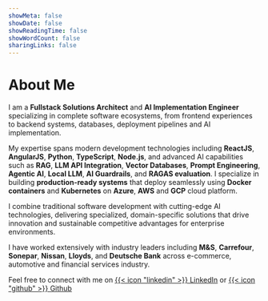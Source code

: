 ```yaml
---
showMeta: false
showDate: false
showReadingTime: false
showWordCount: false
sharingLinks: false
---
```


# About Me

I am a **Fullstack Solutions Architect** and **AI Implementation Engineer** specializing in complete software ecosystems, from frontend experiences to backend systems, databases, deployment pipelines and AI implementation.

My expertise spans modern development technologies including **ReactJS**, **AngularJS**, **Python**, **TypeScript**, **Node.js**, and advanced AI capabilities such as **RAG**, **LLM API Integration**, **Vector Databases**, **Prompt Engineering**, **Agentic AI**, **Local LLM**, **AI Guardrails**, and **RAGAS evaluation**. I specialize in building **production-ready systems** that deploy seamlessly using **Docker containers** and **Kubernetes** on **Azure**, **AWS** and **GCP** cloud platform.

I combine traditional software development with cutting-edge AI technologies, delivering specialized, domain-specific solutions that drive innovation and sustainable competitive advantages for enterprise environments. 

I have worked extensively with industry leaders including **M&S**, **Carrefour**, **Sonepar**, **Nissan**, **Lloyds**, and **Deutsche Bank** across e-commerce, automotive and financial services industry.

Feel free to connect with me on [{{< icon "linkedin" >}} LinkedIn](https://www.linkedin.com/in/monisraza) or [{{< icon "github" >}} Github](https://github.com/monraza)